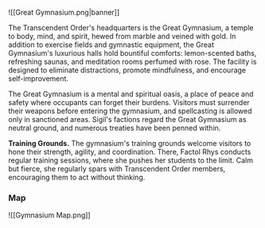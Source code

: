 ![[Great Gymnasium.png|banner]]

The Transcendent Order's headquarters is the Great Gymnasium, a temple to body, mind, and spirit, hewed from marble and veined with gold. In addition to exercise fields and gymnastic equipment, the Great Gymnasium's luxurious halls hold bountiful comforts: lemon-scented baths, refreshing saunas, and meditation rooms perfumed with rose. The facility is designed to eliminate distractions, promote mindfulness, and encourage self-improvement.

The Great Gymnasium is a mental and spiritual oasis, a place of peace and safety where occupants can forget their burdens. Visitors must surrender their weapons before entering the gymnasium, and spellcasting is allowed only in sanctioned areas. Sigil's factions regard the Great Gymnasium as neutral ground, and numerous treaties have been penned within.

**Training Grounds.** The gymnasium's training grounds welcome visitors to hone their strength, agility, and coordination. There, Factol Rhys conducts regular training sessions, where she pushes her students to the limit. Calm but fierce, she regularly spars with Transcendent Order members, encouraging them to act without thinking.

### Map
![[Gymnasium Map.png]]